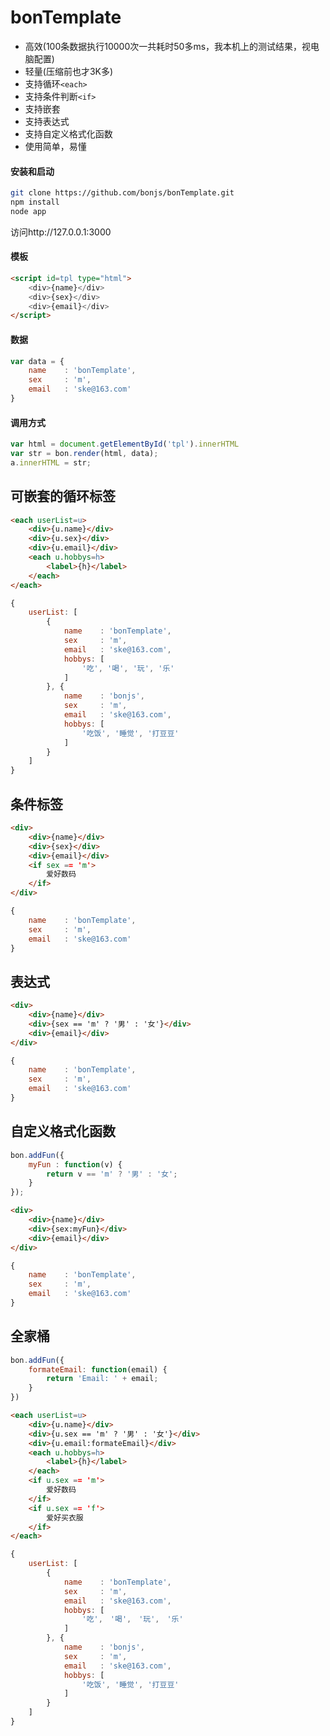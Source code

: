 # bonTemplate
* 高效(100条数据执行10000次一共耗时50多ms，我本机上的测试结果，视电脑配置)
* 轻量(压缩前也才3K多)
* 支持循环```<each>```
* 支持条件判断```<if>```
* 支持嵌套
* 支持表达式
* 支持自定义格式化函数
* 使用简单，易懂

#### 安装和启动
```Bash
git clone https://github.com/bonjs/bonTemplate.git
npm install
node app
```

访问http://127.0.0.1:3000

#### 模板
```html
<script id=tpl type="html">
	<div>{name}</div>
	<div>{sex}</div>
	<div>{email}</div>
</script>
```
#### 数据
```javascript
var data = {
	name	: 'bonTemplate',
	sex		: 'm',
	email	: 'ske@163.com'
}
```
#### 调用方式
```javascript
var html = document.getElementById('tpl').innerHTML
var str = bon.render(html, data);
a.innerHTML = str;
```


## 可嵌套的循环标签
```html
<each userList=u>
	<div>{u.name}</div>
	<div>{u.sex}</div>
	<div>{u.email}</div>
	<each u.hobbys=h>
		<label>{h}</label>
	</each>
</each>
```
```javascript
{
	userList: [
		{
			name	: 'bonTemplate',
			sex		: 'm',
			email	: 'ske@163.com',
			hobbys: [
				'吃', '喝', '玩', '乐'
			]
		}, {
			name	: 'bonjs',
			sex		: 'm',
			email	: 'ske@163.com',
			hobbys: [
				'吃饭', '睡觉', '打豆豆'
			]
		}
	]
}
```

## 条件标签
```html
<div>
	<div>{name}</div>
	<div>{sex}</div>
	<div>{email}</div>
	<if sex == 'm'>
		爱好数码
	</if>
</div>
```
```javascript
{
	name	: 'bonTemplate',
	sex		: 'm',
	email	: 'ske@163.com'
}
```

## 表达式
```html
<div>
	<div>{name}</div>
	<div>{sex == 'm' ? '男' : '女'}</div>
	<div>{email}</div>
</div>
```
```javascript
{
	name	: 'bonTemplate',
	sex		: 'm',
	email	: 'ske@163.com'
}
```

## 自定义格式化函数
```javascript
bon.addFun({
	myFun : function(v) {
		return v == 'm' ? '男' : '女';	
	}
});
```

```html
<div>
	<div>{name}</div>
	<div>{sex:myFun}</div>
	<div>{email}</div>
</div>
```
```javascript
{
	name	: 'bonTemplate',
	sex		: 'm',
	email	: 'ske@163.com'
}
```

## 全家桶
```javascript
bon.addFun({
	formateEmail: function(email) {
		return 'Email: ' + email;
	}	
})
```

```html
<each userList=u>
	<div>{u.name}</div>
	<div>{u.sex == 'm' ? '男' : '女'}</div>
	<div>{u.email:formateEmail}</div>
	<each u.hobbys=h>
		<label>{h}</label>
	</each>
	<if u.sex == 'm'>
		爱好数码
	</if>
	<if u.sex == 'f'>
		爱好买衣服
	</if>
</each>
```
```javascript
{
	userList: [
		{
			name	: 'bonTemplate',
			sex		: 'm',
			email	: 'ske@163.com',
			hobbys: [
				'吃',　'喝',　'玩',　'乐'
			]
		}, {
			name	: 'bonjs',
			sex		: 'm',
			email	: 'ske@163.com',
			hobbys: [
				'吃饭', '睡觉', '打豆豆'
			]
		}
	]
}
```
